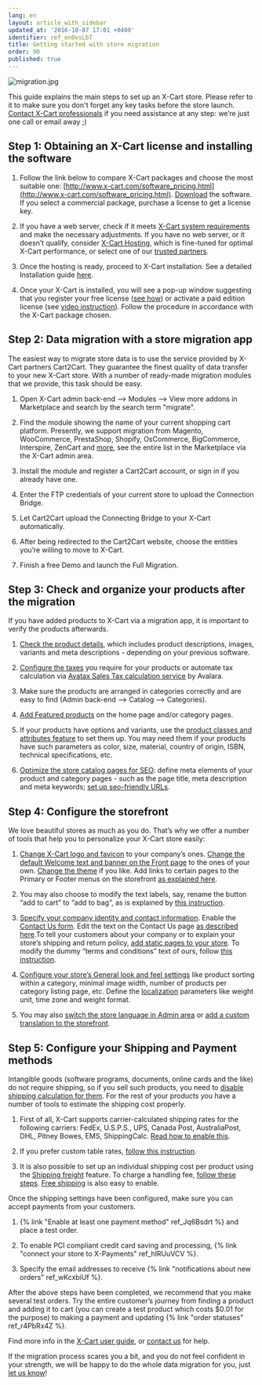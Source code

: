 ```yaml
---
lang: en
layout: article_with_sidebar
updated_at: '2016-10-07 17:01 +0400'
identifier: ref_enOvsLbT
title: Getting started with store migration
order: 90
published: true
---
```

![migration.jpg]({{site.baseurl}}/attachments/ref_enOvsLbT/migration.jpg)

This guide explains the main steps to set up an X-Cart store. Please refer to it to make sure you don't forget any key tasks before the store launch. [Contact X-Cart professionals](https://www.x-cart.com/contact-us.html) if you need assistance at any step: we’re just one call or email away ;)


## Step 1: Obtaining an X-Cart license and installing the software

1.  Follow the link below to compare X-Cart packages and choose the most suitable one: [http://www.x-cart.com/software_pricing.html](http://www.x-cart.com/software_pricing.html). [Download](https://www.x-cart.com/download.html) the software. If you select a commercial package, purchase a license to get a license key. 

2.  If you have a web server, check if it meets [X-Cart system requirements](http://kb.x-cart.com/display/XDD/Installation+Guide#InstallationGuide-Serverrequirements) and make the necessary adjustments. If you have no web server, or it doesn’t qualify, consider [X-Cart Hosting](http://www.x-cart.com/hosting.html), which is fine-tuned for optimal X-Cart performance, or select one of our [trusted partners](http://partners.x-cart.com/hosting-companies).

3.   Once the hosting is ready, proceed to X-Cart installation. See a detailed Installation guide [here](http://kb.x-cart.com/display/XDD/Installation+Guide#InstallationGuide-Installationprocess).

4.   Once your X-Cart is installed, you will see a pop-up window suggesting that you register your free license ([see how](https://www.youtube.com/watch?v=MEncqXpJ8qc)) or activate a paid edition license (see [video instruction](https://www.youtube.com/watch?v=mmedPCQ91yA)). Follow the procedure in accordance with the X-Cart package chosen.


## Step 2: Data migration with a store migration app

The easiest way to migrate store data is to use the service provided by X-Cart partners Cart2Cart. They guarantee the finest quality of data transfer to your new X-Cart store. With a number of ready-made migration modules that we provide, this task should be easy.

1.   Open X-Cart admin back-end –> Modules –> View more addons in Marketplace and search by the search term "migrate". 

2.   Find the module showing the name of your current shopping cart platform. Presently, we support migration from Magento, WooCommerce, PrestaShop, Shopify, OsCommerce, BigCommerce, Interspire, ZenCart and [more](http://www.x-cart.com/extensions/addons?price=All&price=All&keys=Migrate&sort_by=created&sort_by=created&sort_order=DESC&sort_order=DESC), see the entire list in the Marketplace via the X-Cart admin area. 

3.   Install the module and register a Cart2Cart account, or sign in if you already have one.

4.   Enter the FTP credentials of your current store to upload the Connection Bridge.

5.   Let Cart2Cart upload the Connecting Bridge to your X-Cart automatically.

6.   After being redirected to the Cart2Cart website, choose the entities you’re willing to move to X-Cart.

7.   Finish a free Demo and launch the Full Migration.


## Step 3: Check and organize your products after the migration

If you have added products to X-Cart via a migration app, it is important to verify the products afterwards.

1.   [Check the product details](http://kb.x-cart.com/display/XDD/Adding+products), which includes product descriptions, images, variants and meta descriptions - depending on your previous software.

2.   [Configure the taxes](http://kb.x-cart.com/display/XDD/Taxes) you require for your products or automate tax calculation via [Avatax Sales Tax calculation service](http://www.x-cart.com/extensions/addons/avatax-sales-tax-automation.html) by Avalara.

3.   Make sure the products are arranged in categories correctly and are easy to find (Admin back-end –> Catalog –> Categories).

4.   [Add Featured products](http://kb.x-cart.com/display/XDD/Adding+featured+products) on the home page and/or category pages.

5.   If your products have options and variants, use the [product classes and attributes feature](http://kb.x-cart.com/en/product_classes_and_attributes/index.html) to set them up. You may need them if your products have such parameters as color, size, material, country of origin, ISBN, technical specifications, etc.

6.   [Optimize the store catalog pages for SEO](http://kb.x-cart.com/display/XDD/Optimizing+your+catalog+pages+for+SEO): define meta elements of your product and category pages - such as the page title, meta description and meta keywords; [set up seo-friendly URLs](http://kb.x-cart.com/display/XDD/Setting+up+seo-friendly+URLs).


## Step 4: Configure the storefront

We love beautiful stores as much as you do. That’s why we offer a number of tools that help you to personalize your X-Cart store easily:

1.   [Change X-Cart logo and favicon](http://kb.x-cart.com/en/look_and_feel/changing_your_store%27s_logo_and_favicon.html) to your company’s ones. [Change the default Welcome text and banner on the Front page](http://kb.x-cart.com/en/look_and_feel/changing_your_store%27s_welcome_text_and_banner_on_the_front_page.html) to the ones of your own. [Change the theme](http://kb.x-cart.com/en/look_and_feel/changing_your_store%27s_theme.html) if you like.  Add links to certain pages to the Primary or Footer menus on the storefront [as explained here](http://kb.x-cart.com/en/look_and_feel/adding_new_items_to_your_store%27s_menus.html).

2.   You may also choose to modify the text labels, say, rename the button “add to cart” to “add to bag”, as is explained by [this instruction](http://kb.x-cart.com/en/look_and_feel/managing_texts_labels_in_your_store.html). 

3.   [Specify your company identity and contact information](http://kb.x-cart.com/en/look_and_feel/specifying_your_company%27s_identity_and_contact_information.htm). Enable the [Contact Us form](http://kb.x-cart.com/en/look_and_feel/enabling_the_contact_us_form.html). Edit the text on the Contact Us page [as described here](http://kb.x-cart.com/en/look_and_feel/editing_the_text_on_the_contact_us_page.html).To tell your customers about your company or to explain your store’s shipping and return policy, [add static pages to your store](http://kb.x-cart.com/display/XDD/Adding+pages+to+your+store). To modify the dummy  “terms and conditions” text of ours, follow [this instruction](http://kb.x-cart.com/en/look_and_feel/changing_the_terms_and_conditions_page.html).

4.   [Configure your store’s General look and feel settings](http://kb.x-cart.com/display/XDD/Configuring+your+store%27s+General+settings) like product sorting within a category, minimal image width, number of products per category listing page, etc. Define the [localization](http://kb.x-cart.com/en/look_and_feel/localizing_your_store.html) parameters like weight unit, time zone and weight format.

5. You may also [switch the store language in Admin area](http://kb.x-cart.com/display/XDD/Switching+the+language+in+Admin+area) or [add a custom translation to the storefront](http://kb.x-cart.com/en/look_and_feel/translating_your_store%27s_user_interface_to_other_languages.html). 


## Step 5: Configure your Shipping and Payment methods

Intangible goods (software programs, documents, online cards and the like) do not require shipping, so if you sell such products, you need to [disable shipping calculation for them](http://kb.x-cart.com/en/shipping/shipping_setup_for_downloadable_products.html). For the rest of your products you have a number of tools to estimate the shipping cost properly.

1.   First of all, X-Cart supports carrier-calculated shipping rates for the following carriers: FedEx, U.S.P.S., UPS, Canada Post, AustraliaPost, DHL, Pitney Bowes, EMS, ShippingCalc. [Read how to enable this](http://kb.x-cart.com/en/shipping/carrier-calculated_shipping_rates.html).

2.   If you prefer custom table rates, [follow this instruction](http://kb.x-cart.com/en/shipping/custom_table_rates.html).

3.   It is also possible to set up an individual shipping cost per product using the [Shipping freight](http://kb.x-cart.com/en/shipping/shipping_freight.html) feature. To charge a handling fee, [follow these steps](http://kb.x-cart.com/en/shipping/handling_fee.html). [Free shipping](http://kb.x-cart.com/display/XDD/Free+shipping) is also easy to enable.

Once the shipping settings have been configured, make sure you can accept payments from your customers.

1.   {% link "Enable at least one payment method" ref_Jq6Bsdrt %} and place a test order.

2.   To enable PCI compliant credit card saving and processing, {% link "connect your store to X-Payments" ref_hlRUuVCV %}.

3.   Specify the email addresses to receive {% link "notifications about new orders" ref_wKcxbiUf %}.

After the above steps have been completed, we recommend that you make several test orders. Try the entire customer’s journey from finding a product and adding it to cart (you can create a test product which costs $0.01 for the purpose) to making a payment and updating {% link "order statuses" ref_r4PbRx4Z %}.

Find more info in the [X-Cart user guide](http://kb.x-cart.com/), or [contact us](https://www.x-cart.com/migrate_me.html) for help.

If the migration process scares you a bit, and you do not feel confident in your strength, we will be happy to do the whole data migration for you, just [let us know](https://www.x-cart.com/migrate_me.html)!

